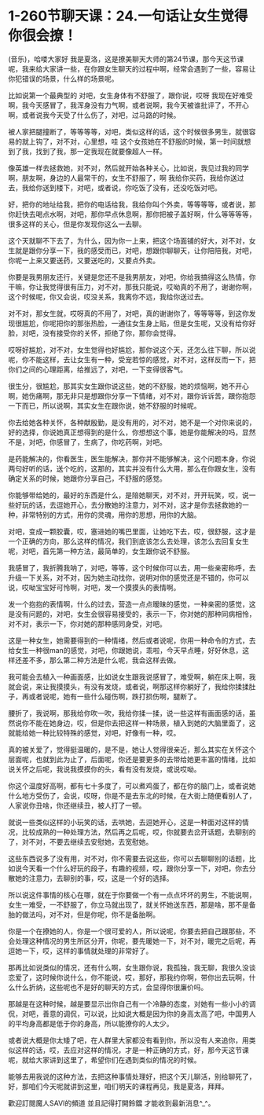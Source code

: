 # 1-260节聊天课：24.一句话让女生觉得你很会撩！

(音乐)，哈喽大家好 我是夏洛，这是撩美聊天大师的第24节课，那今天这节课呢，我来给大家讲一些，在你跟女生聊天的过程中啊，经常会遇到了一些，容易让你犯错误的场景，什么样的场景呢。

比如说第一个最典型的 对吧，女生身体有不舒服了，跟你说，哎呀 我现在好难受啊，我今天感冒了，我浑身没有力气啊，或者说啊，我今天被谁批评了，不开心啊，或者说我今天受了什么伤了，对吧，过马路的时候。

被人家把腿撞断了，等等等等，对吧，类似这样的话，这个时候很多男生，就很容易的就上钩了，对不对，心里想，哇 这个女孩她在不舒服的时候，第一时间就想到了我，找到了我，那一定我现在就要像超人一样。

像英雄一样去拯救她，对不对，然后就开始各种关心，比如说，我见过我的同学啊，朋友啊，身边的人最常干的，女生不舒服了，啊 我给你买药，我给你送过去，我给你送到楼下，对吧，或者说，你吃饭了没有，还没吃饭对吧。

好，把你的地址给我，把你的电话给我，我给你叫个外卖，等等等等，或者说，那你赶快去喝点水啊，对吧，那你早点休息啊，那你把被子盖好啊，什么等等等等，很多这样的关心，但是你发现你这么一去聊。

这个天就聊不下去了，为什么，因为你一上来，把这个场面铺的好大，对不对，女生就是跟你分享一下，我的感受而已，对吧，想跟你聊聊天，让你陪陪我，对吧，你呢一上来又要送药，又要送吃的，又要点外卖。

你要是我男朋友还行，关键是您还不是我男朋友，对吧，你给我搞得这么热情，你干嘛，你让我觉得很有压力，对不对，那我只能说，哎呦真的不用了，谢谢你啊，这个时候呢，你又会说，哎没关系，我离你不远，我给你送过去。

对不对，那女生就，哎呀真的不用了，对吧，真的谢谢你了，等等等等，到这你发现很尴尬，你呢把你的那张热脸，一通往女生身上贴，但是女生呢，又没有给你好脸，对吧，没有接受你的关怀，拒绝了你，那你会觉得。

哎呀好尴尬，对不对，女生觉得也好尴尬，那你说这个天，还怎么往下聊，所以说呢，你不能这样，去让女生有一种，受宠若惊的感觉，对不对，这样反而一下，把你们之间的心理距离，给推远了，对吧，一下变得很客气。

很生分，很尴尬，那其实女生跟你说这些，她的不舒服，她的烦恼啊，她不开心啊，她伤痛啊，那无非只是想跟你分享一下情绪，对不对，跟你诉诉苦，跟你抱怨一下而已，所以说啊，其实女生在跟你说，她不舒服的时候呢。

你去给她各种关怀，各种献殷勤，是没有用的，对不对，她不是一个对你来说的，好的选择，你说她真正想得到的是什么，你想想这个事，她是你能解决的吗，显然不是，对吧，你感冒了，生病了，你吃药啊，对吧。

是药能解决的，你看医生，医生能解决，那你并不能够解决，这个问题本身，你说两句好听的话，送个吃的，这那的，其实并没有什么大用，那么在你跟女生，没有确定关系的时候，她跟你分享自己，不舒服的感觉。

你能够带给她的，最好的东西是什么，是陪她聊天，对不对，开开玩笑，哎，说一些好玩的话，去逗她开心，去分散她的注意力，对不对，这才是你去拯救她的一种，非常特别的方式，用你的灵魂，用你的思想，用你的大脑。

对吧，变成一颗胶囊，哎，塞进她的嘴巴里面，让她吃下去，哎，很舒服，这才是一个正确的方向，那么这样的情况，我们到底该怎么去处理，该怎么去回复女生呢，对吧，首先第一种方法，最简单的，女生跟你说不舒服。

我感冒了，我折腾我呐了，对吧，等等，这个时候你可以去，用一些亲密称呼，去升级一下关系，对不对，因为她主动找你，说明对你的感觉还是不错的，你可以说，哎呦宝宝好可怜啊，对吧，发一个摸摸头的表情啊。

发一个抱抱的表情啊，什么的过去，营造一点点暧昧的感觉，一种亲密的感觉，这是没有问题的，对吧，女生会很容易接受的，表示一下，你对她的那种同病相怜，对不对，表示一下，你对她的那种感同身受，对吧。

这是一种女生，她需要得到的一种情绪，然后或者说呢，你用一种命令的方式，去给女生一种很man的感觉，对吧，你跟她说，乖啦，今天早点睡，好好休息，这样还差不多，那么第二种方法是什么呢，我会这样去做。

我可能会去植入一种画面感，比如说女生跟我说感冒了，难受啊，躺在床上啊，我就会说，来让我摸摸头，有没有发烧，或者说，啊那这样你躺好了，我给你揉揉肚子，再或者说呢，她有一些什么碰伤啊，跌打损伤啊，腿断了。

腰折了，我说啊，那我给你吹一吹，我给你揉一揉，说一些这样有画面感的话，虽然说你不能在她身边，哎，但是你去把这样一种场景，植入到她的大脑里面了，这就能给她一种比较特殊的感觉，对吧，好像有一种，哎。

真的被关爱了，觉得挺温暖的，是不是，她让人觉得很亲近，那么其实在关怀这个层面呢，也就到此为止了，后面呢，你还是要更多的去带给她更丰富的情绪，比如说关怀之后呢，我说我摸摸你的头，看有没有发烧，或说哎呦。

你这个温度好高啊，都有七十多度了，可以煮鸡蛋了，都在你的脑门上，或者说她什么地方受伤了，会说，哎呀，你是不是去东北的时候，在大街上随便看别人了，人家说你丑啥，你还继续丑，被人打了一顿。

就说一些类似这样的小玩笑的话，去哄她，去逗她开心，这是一种面对这样的情况，比较成熟的一种处理方法，然后再之后呢，哎，你就要去岔开话题，去聊别的了，对不对，不要去继续去安慰她，去宽慰她。

这些东西说多了没有用，对不对，你不需要去说这些，你可以去聊聊别的话题，比如说今天看一个什么好玩的段子，有趣的视频，哎，跟你分享一下，对吧，你去分散她的注意力，去聊别的事，哎，这是一个好的选择。

所以说这件事情的核心在哪，就在于你要做一个有一点点坏坏的男生，不能说啊，女生一难受，一不舒服了，你立马就出现了，就关怀她送东西，那是啥，那不是备胎的做法吗，对不对，但是你呢，你不是备胎啊。

你是一个在撩她的人，你是一个很可爱的人，所以说呢，你要去把自己跟那些，不会处理这种情况的男生所区分开，你呢，要先暖她一下，对不对，暖完之后呢，再逗她一下，哎，这样的事情就处理的非常好了。

那再比如说类似的情况，还有什么啊，女生跟你说，我孤独，我无聊，我很久没谈恋爱了，这时候你说什么，你不能说，哎，那好，那我约你啊，带你出去玩啊，什么什么折纳，这些呢也不是好的聊天的方式，会显得你很廉价吗。

那越是在这种时候，越是要显示出你自己有一个冷静的态度，对她有一些小小的调侃，对吧，善意的调侃，可以说，比如说大概是因为你的身高太高了吧，中国男人的平均身高都是低于你的身高，所以能撩你的人太少。

或者说大概是你太矮了吧，在人群里大家都没有看到你，所以没有人来追你，用类似这样的话，哎，去应对这样的情况，才是一种正确的方式，好，那今天这节课呢，就给大家讲到这里了，希望你们在遇到类似的情况的时候。

能够去用我说的这种方法，去把这种事情处理好，把这个天儿聊活，别给聊死了，好，那咱们今天呢就讲到这里，咱们明天的课程再见，我是夏洛，拜拜。

歡迎訂閱魔人SAVI的頻道 並且記得打開鈴鐺 才能收到最新消息^_^。